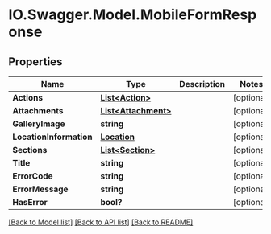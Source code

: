 # IO.Swagger.Model.MobileFormResponse
## Properties

Name | Type | Description | Notes
------------ | ------------- | ------------- | -------------
**Actions** | [**List&lt;Action&gt;**](Action.md) |  | [optional] 
**Attachments** | [**List&lt;Attachment&gt;**](Attachment.md) |  | [optional] 
**GalleryImage** | **string** |  | [optional] 
**LocationInformation** | [**Location**](Location.md) |  | [optional] 
**Sections** | [**List&lt;Section&gt;**](Section.md) |  | [optional] 
**Title** | **string** |  | [optional] 
**ErrorCode** | **string** |  | [optional] 
**ErrorMessage** | **string** |  | [optional] 
**HasError** | **bool?** |  | [optional] 

[[Back to Model list]](../README.md#documentation-for-models) [[Back to API list]](../README.md#documentation-for-api-endpoints) [[Back to README]](../README.md)


